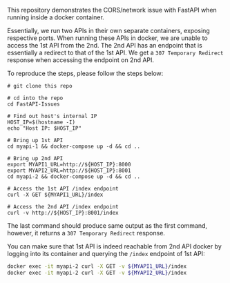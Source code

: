 This repository demonstrates the CORS/network issue with FastAPI when running inside a docker container.

Essentially, we run two APIs in their own separate containers, exposing respective ports. When running these APIs in 
docker, we are unable to access the 1st API from the 2nd. The 2nd API has an endpoint
that is essentially a redirect to that of the 1st API. We get a `307 Temporary Redirect` response when accessing the
endpoint on 2nd API.

To reproduce the steps, please follow the steps below:

```
# git clone this repo

# cd into the repo
cd FastAPI-Issues

# Find out host's internal IP
HOST_IP=$(hostname -I)
echo "Host IP: $HOST_IP"

# Bring up 1st API
cd myapi-1 && docker-compose up -d && cd ..

# Bring up 2nd API
export MYAPI1_URL=http://${HOST_IP}:8000
export MYAPI2_URL=http://${HOST_IP}:8001
cd myapi-2 && docker-compose up -d && cd ..

# Access the 1st API /index endpoint
curl -X GET ${MYAPI1_URL}/index

# Access the 2nd API /index endpoint
curl -v http://${HOST_IP}:8001/index
```

The last command should produce same output as the first command, however, it returns a `307 Temporary Redirect` 
response.

You can make sure that 1st API is indeed reachable from 2nd API docker by logging into its container and querying the
`/index` endpoint of 1st API:

```bash
docker exec -it myapi-2 curl -X GET -v ${MYAPI1_URL}/index
docker exec -it myapi-2 curl -X GET -v ${MYAPI2_URL}/index
```